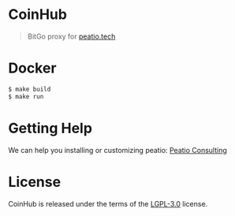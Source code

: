 # CoinHub
> BitGo proxy for [peatio.tech](https://www.peatio.tech)

# Docker

```bash
$ make build
$ make run
```

# Getting Help
We can help you installing or customizing peatio: [Peatio Consulting](https://www.peatio.tech)

# License
CoinHub is released under the terms of the [LGPL-3.0](./LICENSE.md) license.